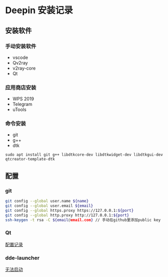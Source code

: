 # Deepin 安装记录

## 安装软件

### 手动安装软件
- vscode
- Qv2ray
- v2ray-core
- Qt

### 应用商店安装
- WPS 2019
- Telegram
- uTools

### 命令安装
- git
- g++ 
- dtk

```
sudo apt install git g++ libdtkcore-dev libdtkwidget-dev libdtkgui-dev qtcreator-template-dtk

```

## 配置

### git
```bash
git config --global user.name ${name}
git config --global user.email ${email}
git config --global https.proxy https://127.0.0.1:${port}
git config --global http.proxy http://127.0.0.1:${port}
ssh-keygen -t rsa -C ${email@email.com} // 手动在github里添加public key
```

### Qt
[配置记录](Qt%E9%85%8D%E7%BD%AE.md)

### dde-launcher
[无法启动](https://bbs.deepin.org/zh/post/228632)